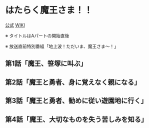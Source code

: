 # はたらく魔王さま！！

[公式](https://maousama.jp/) 
[WIKI](https://ja.wikipedia.org/wiki/%E3%81%AF%E3%81%9F%E3%82%89%E3%81%8F%E9%AD%94%E7%8E%8B%E3%81%95%E3%81%BE!) 

※ タイトルはAパートの開始直後

※ 放送直前特別番組「地上波！ただいま、魔王さま～！」

## 第1話「魔王、笹塚に叫ぶ」

## 第2話「魔王と勇者、身に覚えなく親になる」

## 第3話「魔王と勇者、勧めに従い遊園地に行く」

## 第4話「魔王、大切なものを失う苦しみを知る」
